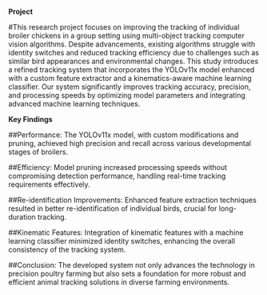 **Project**


#This research project focuses on improving the tracking of individual broiler chickens in a group setting using multi-object tracking computer vision algorithms. Despite advancements, existing algorithms struggle with identity switches and reduced tracking efficiency due to challenges such as similar bird appearances and environmental changes. This study introduces a refined tracking system that incorporates the YOLOv11x model enhanced with a custom feature extractor and a kinematics-aware machine learning classifier. Our system significantly improves tracking accuracy, precision, and processing speeds by optimizing model parameters and integrating advanced machine learning techniques.

**Key Findings**

##Performance: The YOLOv11x model, with custom modifications and pruning, achieved high precision and recall across various developmental stages of broilers.

##Efficiency: Model pruning increased processing speeds without compromising detection performance, handling real-time tracking requirements effectively.

##Re-identification Improvements: Enhanced feature extraction techniques resulted in better re-identification of individual birds, crucial for long-duration tracking.

##Kinematic Features: Integration of kinematic features with a machine learning classifier minimized identity switches, enhancing the overall consistency of the tracking system.

##Conclusion: The developed system not only advances the technology in precision poultry farming but also sets a foundation for more robust and efficient animal tracking solutions in diverse farming environments.




